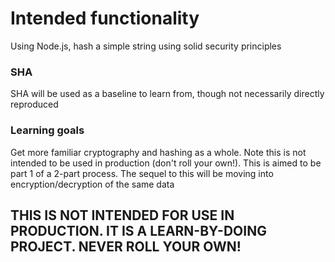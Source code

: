 # Intended functionality
Using Node.js, hash a simple string using solid security principles

### SHA
SHA will be used as a baseline to learn from, though not necessarily directly reproduced

### Learning goals
Get more familiar cryptography and hashing as a whole. Note this is not intended to be used in production (don't roll your own!).
This is aimed to be part 1 of a 2-part process. The sequel to this will be moving into encryption/decryption of the same data

## THIS IS NOT INTENDED FOR USE IN PRODUCTION. IT IS A LEARN-BY-DOING PROJECT. NEVER ROLL YOUR OWN! 
